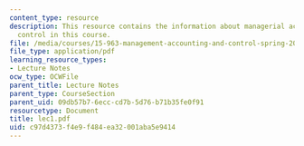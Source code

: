 ```yaml
---
content_type: resource
description: This resource contains the information about managerial accounting and
  control in this course.
file: /media/courses/15-963-management-accounting-and-control-spring-2007/c97d4373f4e9f484ea32001aba5e9414_lec1.pdf
file_type: application/pdf
learning_resource_types:
- Lecture Notes
ocw_type: OCWFile
parent_title: Lecture Notes
parent_type: CourseSection
parent_uid: 09db57b7-6ecc-cd7b-5d76-b71b35fe0f91
resourcetype: Document
title: lec1.pdf
uid: c97d4373-f4e9-f484-ea32-001aba5e9414
---
```

